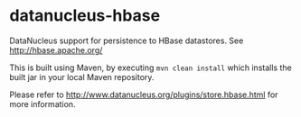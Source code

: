 datanucleus-hbase
=================

DataNucleus support for persistence to HBase datastores. See http://hbase.apache.org/

This is built using Maven, by executing `mvn clean install` which installs the built jar in your local Maven
repository.

Please refer to http://www.datanucleus.org/plugins/store.hbase.html  for more information.
